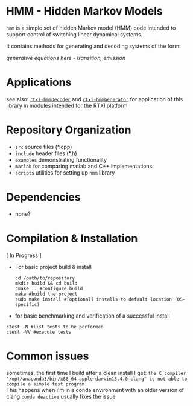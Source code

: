 # HMM - Hidden Markov Models
`hmm` is a simple set of hidden Markov model (HMM) code intended to support control of switching linear dynamical systems.

It contains methods for generating and decoding systems of the form:

_generative equations here - transition, emission_


# Applications

see also: [`rtxi-hmmDecoder`](google.com) and [`rtxi-hmmGenerator`](google.com) for application of this library in modules intended for the RTXI platform


# Repository Organization
- `src` source files (*.cpp)
- `include` header files (*.h)
- `examples` demonstrating functionality
- `matlab` for comparing matlab and C++ implementations
- `scripts` utilities for setting up `hmm` library

# Dependencies
- none?

# Compilation & Installation

[ In Progress ]
- For basic project build & install
	```shell
	cd /path/to/repository
	mkdir build && cd build
	cmake .. #configure build
	make #build the project
	sudo make install #[optional] installs to default location (OS-specific)
	```
- for basic benchmarking and verification of a successful install
```shell
ctest -N #list tests to be performed
ctest -VV #execute tests
```

# Common issues
sometimes, the first time I build after a clean install I get:
`the C compiler
    "/opt/anaconda3/bin/x86_64-apple-darwin13.4.0-clang"
  is not able to compile a simple test program.`  
This happens when i'm in a conda environment with an older version of clang
`conda deactive` usually fixes the issue

<!--
```error: non-aggregate type 'std::vector<std::vector<double> >' cannot be initialized with an initializer list```

compile `main.cpp` with
```shell
clang++ -std=c++0x -o out main.cpp
```
instead

```  Cannot specify include directories for target "hmmtest" which is not built```
{CMAKE_PROJECT_NAME} needs to be the same as the over-arching folder name
# Acknowledgements -->
